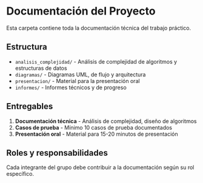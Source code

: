 # Documentación del Proyecto

Esta carpeta contiene toda la documentación técnica del trabajo práctico.

## Estructura

- `analisis_complejidad/` - Análisis de complejidad de algoritmos y estructuras de datos
- `diagramas/` - Diagramas UML, de flujo y arquitectura
- `presentacion/` - Material para la presentación oral
- `informes/` - Informes técnicos y de progreso

## Entregables

1. **Documentación técnica** - Análisis de complejidad, diseño de algoritmos
2. **Casos de prueba** - Mínimo 10 casos de prueba documentados
3. **Presentación oral** - Material para 15-20 minutos de presentación

## Roles y responsabilidades

Cada integrante del grupo debe contribuir a la documentación según su rol específico.